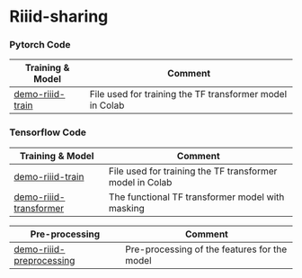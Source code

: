 # Riiid-sharing

### Pytorch Code
| Training & Model | Comment |
| ----- | ------  |
|[demo-riiid-train](tensorflow/demo-riiid-train.ipynb) | File used for training the TF transformer model in Colab |

### Tensorflow Code
| Training & Model | Comment |
| ----- | ------  |
|[demo-riiid-train](tensorflow/demo-riiid-train.ipynb) | File used for training the TF transformer model in Colab |
|[demo-riiid-transformer](tensorflow/demo-riiid-transformer.ipynb) | The functional TF transformer model with masking |  

| Pre-processing | Comment | 
| -------------- | ------- |
| [demo-riiid-preprocessing](tensorflow/demo-riiid-preprocessing.ipynb) | Pre-processing of the features for the model |
